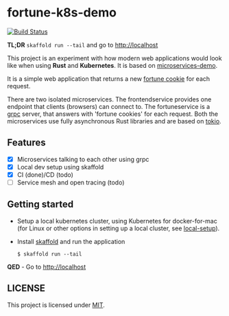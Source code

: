 # fortune-k8s-demo

[![Build Status][actions-badge]][actions-url]


**TL;DR** `skaffold run --tail` and go to [http://localhost](http://localhost)

This project is an experiment with how modern web applications would look like
when using **Rust** and **Kubernetes**. It is based on [microservices-demo][demo].

It is a simple web application that returns a new [fortune cookie][fortune] for each request.

There are two isolated microservices. The frontendservice provides one endpoint
that clients (browsers) can connect to. The fortuneservice is a [grpc](https://grpc.io/) server,
that answers with 'fortune cookies' for each request. Both the microservices
use fully asynchronous Rust libraries and are based on [tokio](https://tokio.rs/).


## Features

- [x] Microservices talking to each other using grpc
- [x] Local dev setup using skaffold
- [x] CI (done)/CD (todo)
- [ ] Service mesh and open tracing (todo)

## Getting started

* Setup a local kubernetes cluster, using Kubernetes for docker-for-mac
(for Linux or other options in setting up a local cluster,
 see [local-setup](./docs/local-k8s.md)).

* Install [skaffold](https://skaffold.dev/) and run the application

    ```shell
    $ skaffold run --tail
    ```

**QED** - Go to [http://localhost](http://localhost)

## LICENSE

This project is licensed under [MIT](LICENSE).


[demo]: https://github.com/GoogleCloudPlatform/microservices-demo
[fortune]: https://en.wikipedia.org/wiki/Fortune_%28Unix%29
[CONTRIBUTING]: ./.github/CONTRIBUTING.md
[actions-badge]: https://img.shields.io/endpoint.svg?url=https%3A%2F%2Factions-badge.atrox.dev%2Fcaulagi%2Ffortune-k8s-demo%2Fbadge&style=flat&label=Build%20status
[actions-url]: https://actions-badge.atrox.dev/caulagi/fortune-k8s-demo/goto
